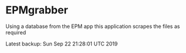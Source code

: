 # EPMgrabber
Using a database from the EPM app this application scrapes the files as required


Latest backup: Sun Sep 22 21:28:01 UTC 2019
